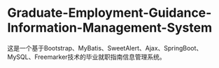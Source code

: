 # Graduate-Employment-Guidance-Information-Management-System
这是一个基于Bootstrap、MyBatis、SweetAlert、Ajax、SpringBoot、MySQL、Freemarker技术的毕业就职指南信息管理系统。
